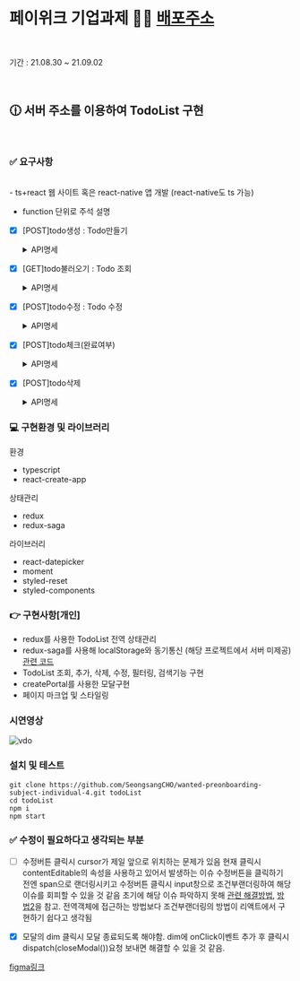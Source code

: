 # 페이위크 기업과제 🧑‍💻 [배포주소](https://paywork-todolist.netlify.app/)


<br/>

기간 : 21.08.30 ~ 21.09.02



<br/>

##  🕧 서버 주소를 이용하여 TodoList 구현
<br/>

### ✅  요구사항
<br/>
- ts+react 웹 사이트 혹은 react-native 앱 개발 (react-native도 ts 가능)

- function 단위로 주석 설명

- [x] [POST]todo생성 : Todo만들기

  <details>
  <summary>API명세</summary>
  <div markdown="1">       



  POST 생성

  URL

  ```jsx
  ../todo
  ```

  request

  ```json
  {
  	"content": "string"
  }
  ```

  response (200)

  ```json
  {
  	"msg": "string"
  }
  ```

  </div>
  </details>

  

- [x] [GET]todo불러오기 : Todo 조회

  <details>
  <summary>API명세</summary>
  <div markdown="1">       



  GET 리스트 불러오기

  URL

  ```jsx
  ../todo
  ```

  request

  ```json
  { }
  ```

  response (200)

  ```json
  {
    "count": 2, //integer
    "todoList": [
        {
            "id": "string",
            "content": "string",
            "isCheck": true, //boolean
            "createdAt": "2021-05-26T11:51:05.097Z"
        },
        {
            "id": "string",
            "content": "string",
            "isCheck": false, //boolean
            "createdAt": "2021-05-26T16:15:25.729Z"
        }
    ]
  }
  ```

  </div>
  </details>



- [x] [POST]todo수정 : Todo 수정

  <details>
  <summary>API명세</summary>
  <div markdown="1">       



  POST 수정

  URL

  ```jsx
  ../todo/:id
  ```

  request

  ```json
  {
  	"content": "string"
  }
  ```

  response (200)

  ```json
  {
  	"msg": "string",
    "content": "string"
  }
  ```

  </div>
  </details>


- [x] [POST]todo체크(완료여부)

  <details>
  <summary>API명세</summary>
  <div markdown="1">       



  POST 체크

  URL

  ```jsx
  ../todo/:id
  ```

  request

  ```json
  {
  	"isCheck": true //boolean
  }
  ```

  response (200)

  ```json
  {
  	"msg": "string"
  }
  ```

  </div>
  </details>
  
 
 
 
- [x] [POST]todo삭제

  <details>
  <summary>API명세</summary>
  <div markdown="1">       



  POST 삭제

  URL

  ```jsx
  ../todo/:id
  ```

  request

  ```json
  {
  	
  }
  ```

  response (200)

  ```json
  {
  	"msg": "string"
  }
  ```

  </div>
  </details>



### 💻 구현환경 및 라이브러리

환경
- typescript
- react-create-app

상태관리
- redux
- redux-saga

라이브러리
- react-datepicker
- moment
- styled-reset
- styled-components


### 👉 구현사항[개인]

- redux를 사용한 TodoList 전역 상태관리
- redux-saga를 사용해 localStorage와 동기통신 (해당 프로젝트에서 서버 미제공)[관련 코드](https://github.com/SeongsangCHO/wanted-preonboarding-subject-individual-4/tree/develop/src/utils/backend)
- TodoList 조회, 추가, 삭제, 수정, 필터링, 검색기능 구현
- createPortal를 사용한 모달구현
- 페이지 마크업 및 스타일링



### 시연영상

![vdo](https://user-images.githubusercontent.com/55486644/131706747-fdfd0928-89ba-4096-b0cc-894c44b380aa.gif)


### 설치 및 테스트

  ```shell
  git clone https://github.com/SeongsangCHO/wanted-preonboarding-subject-individual-4.git todoList
  cd todoList
  npm i
  npm start
  ```


### ✅ 수정이 필요하다고 생각되는 부분

- [ ] 수정버튼 클릭시 cursor가 제일 앞으로 위치하는 문제가 있음
현재 클릭시 contentEditable의 속성을 사용하고 있어서 발생하는 이슈
수정버튼을 클릭하기 전엔 span으로 랜더링시키고 수정버튼 클릭시 input창으로 조건부랜더링하여 해당 이슈를 회피할 수 있을 것 같음 초기에 해당 이슈 파악하지 못해 [관련 해결방법](https://stackoverflow.com/questions/6249095/how-to-set-caretcursor-position-in-contenteditable-element-div/41034697), [방법2](https://stackoverflow.com/questions/25073250/positioning-caret-in-contenteditable-reactjs-components?lq=1)을 참고. 전역객체에 접근하는 방법보다 조건부랜더링의 방법이 리액트에서 구현하기 쉽다고 생각됨

- [x] 모달의 dim 클릭시 모달 종료되도록 해야함. dim에 onClick이벤트 추가 후 클릭시 dispatch(closeModal())요청 보내면 해결할 수 있을 것 같음.

[figma링크](https://www.figma.com/file/9rB3mVYsQJEpWoASfNeIj3/Untitled?node-id=0%3A1)

